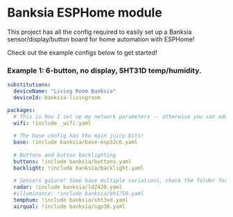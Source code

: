 # Banksia ESPHome module

This project has all the config required to easily set up a Banksia sensor/display/button board for home automation with ESPHome!

Check out the example configs below to get started! 


### Example 1: 6-button, no display, SHT31D temp/humidity.

````yaml
substitutions:
  deviceName: "Living Room Banksia"
  deviceId: banksia-livingroom

packages:
  # This is how I set up my network parameters -- otherwise you can add them right in this file
  wifi: !include _wifi.yaml
  
  # The base config has the main juicy bits!
  base: !include banksia/base-esp32c6.yaml
  
  # Buttons and button backlighting
  buttons: !include banksia/buttons.yaml
  backlight: !include banksia/backlight.yaml
  
  # Sensors galore! Some have multiple variations, check the folder for which are available.
  radar: !include banksia/ld2420.yaml
  #illuminance: !include banksia/bh1750.yaml
  temphum: !include banksia/sht3xd.yaml
  airqual: !include banksia/sgp30.yaml
````

